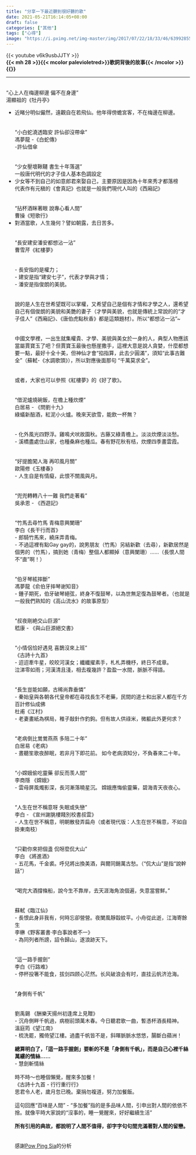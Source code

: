 ```yaml
---
title: "分享一下最近聽到很好聽的歌"
date: 2021-05-21T16:14:05+08:00
draft: false
categories: ["其他"]
tags: ["心得"]
image: "https://i.pximg.net/img-master/img/2017/07/22/18/33/46/63992855_p0_master1200.jpg"
---
```

{{< youtube v6k9usbJJTY >}}
\
**{{< mh 28 >}}{{< mcolor	palevioletred>}}歌詞背後的故事{{< /mcolor >}}{{</mh>}}**
***
\
“心上人在梅邊柳邊 偏不在身邊”  
湯顯祖的《牡丹亭》  
- 近睹分明似儼然，遠觀自在若飛仙。他年得傍蟾宮客，不在梅邊在柳邊。  
\
\
“小白蛇澆透臨安 許仙卻沒帶傘”  
馮夢龍 -《白蛇傳》  
-許仙借傘  
\
\
“少女壓壞鞦韆 書生十年落選”  
一般唐代明代的才子佳人基本色調設定  
- 少女等不到自己的如意郎君來娶自己，主要原因是因為十年來秀才都落榜  
代表作有元稹的《會真記》也就是一般我們現代人叫的《西廂記》  
\
\
“拈杯酒眯著眼 說專心看人間”  
曹操《短歌行》  
- 對酒當歌，人生幾何？譬如朝露，去日苦多。  
\
\
“長安建安潘安都想沾一沾”  
曹雪芹《紅樓夢》    
\
\
\- 長安指的是權力；  
\- 建安是指“建安七子”，代表才學與才情；  
\- 潘安是指俊朗的美貌。  
\
\
說的是人生在世希望既可以掌權，又希望自己是個有才情和才學之人，還希望自己有個俊朗的美貌和美艷的妻子（才學與美貌，也就是傳統上常說的的“才子佳人”《西廂記》、《唐伯虎點秋香》都是這類題材）。所以“都想沾一沾”~  
\
\
中國文學裡，一出生就集權貴、才學、美貌與美女於一身的人，典型人物應該當屬賈寶玉了吧？但賈寶玉最後也懸崖撒手，這裡大意是說人貪婪，什麼都想要一點，最好十全十美，但神仙才會“掐指算，此去少圓滿”，須知“此事古難全”（蘇軾-《水調歌頭》），所以對應後面那句 “千萬莫求全”。  
\
\
或者，大家也可以參照《紅樓夢》的《好了歌》。  
\
\
“借泥爐燒碗飯，在檐上種炊煙”  
白居易 - 《問劉十九》  
綠蟻新醅酒，紅泥小火爐。晚來天欲雪，能飲一杯無？  
\
\
\- 化外風光四野浮。雞鳴犬吠故園秋。古藤又綠青檐上。淡淡炊煙淡淡愁。  
\- 溪橋盡處住山家，也種桑麻也種瓜。春有野花秋有桔，炊煙四季畫雲霞。  
\
\
“好提膽闖人海 再叩風月關”  
歐陽修《玉樓春》  
\- 人生自是有情癡，此恨不關風與月。  
\
\
“兜兜轉轉八十一難 我們走著看”  
吳承恩 - 《西遊記》  
\
\
“竹馬去尋竹馬 青梅意興闌珊”  
李白《長干行而首》  
\- 郎騎竹馬來，繞床弄青梅。  
\- 不過這裡有點Gay gay的，說男朋友（竹馬）另結新歡（去尋），新歡居然是個男的（竹馬），搞到她（青梅）整個人都顯掉（意興闌珊）……（長恨人間不“直”啊！）  
\
\
“伯牙琴絃摔斷”  
馮夢龍《俞伯牙摔琴谢知音》  
\- 鍾子期死，伯牙破琴絕弦，終身不復鼓琴，以為世無足復為鼓琴者。（也就是一般我們熟知的《高山流水》的故事原型）  
\
\
“叔夜剛絶交山巨源”  
嵇康 - 《與山巨源絕交書》  
\
\
“小情侶恰好遇見 喜鵲沒來上班”  
《古詩十九首》  
\- 迢迢牽牛星，皎皎河漢女；纖纖擢素手，札札弄機杼，終日不成章。  
泣涕零如雨；河漢清且淺，相去複幾許？盈盈一水間，脈脈不得語。  
\
\
“長生豈能如願，古稀尚靠垂憐”  
\- 秦始皇與各朝各代皇帝都在尋找長生不老藥，民間的道士和出家人都在千方百計修仙成佛  
杜甫《江村》  
\- 老妻畫紙為棋局，稚子敲針作釣鉤。但有故人供祿米，微軀此外更何求？  
\
\
“老病倒比鶯鶯燕燕 多陪二十年”  
白居易《老病》  
\- 晝聽笙歌夜醉眠，若非月下即花前。 如今老病須知分，不負春來二十年。  
\
\
“小嫦娥偷吃靈藥 卻反而羡人間”  
李商隱 《嫦娥》  
\- 雲母屏風燭影深，長河漸落曉星沉。 嫦娥應悔偷靈藥，碧海青天夜夜心。  
\
\
“人生在世不稱意呀 失眠或失戀”  
李白 - 《宣州謝脁樓餞別校書叔雲》  
\- 人生在世不稱意，明朝散發弄扁舟（或者現代版：人生在世不稱意，不如自掛東南枝）  
\
\
“只勸你來把個盞 侃呀麼侃大山”  
李白 《將進酒》  
\- 五花馬，千金裘。呼兒將出換美酒，與爾同銷萬古愁。（“侃大山”是指“說幹話”）  
\
\
“喝完大酒撐條船，說今生不靠岸，去天涯海角浪個遍，失意當嘗鮮。”  
\
\
蘇軾《臨江仙》  
\- 長恨此身非我有，何時忘卻營營。夜闌風靜縠紋平。小舟從此逝，江海寄餘生  
李楙《野客叢書·李白事說者不一》  
\- 為同列者所謗，詔令歸山，遂浪跡天下。  
\
\
“這一路手握劍“   
李白《行路难》  
\- 停杯投箸不能食，拔剑四顾心茫然。长风破浪会有时，直挂云帆济沧海。  
\
\
”身側有千帆”  
\
\
劉禹錫 《酬樂天揚州初逢席上見贈》  
\- 沉舟側畔千帆過，病樹前頭萬木春。今日聽君歌一曲，暫憑杯酒長精神。  
溫庭筠《望江南》  
\- 梳洗罷，獨倚望江樓。過盡千帆皆不是，斜暉脈脈水悠悠，腸斷白蘋洲！  
\
**總算明白了，「這一路手握劍」要斬的不是「身側有千帆」，而是自己心裡千絲萬縷的情絲……**  
\- 慧劍斬情絲  
\
時不時～也睡個懶覺，醒來多加餐！  
 《古詩十九首 - 行行重行行》  
思君令人老，歲月忽已晚。棄捐勿複道，努力加餐飯。  
\
這句回應“百味是人間” - “多加餐”指的是多品味人間，引申出對人間的依依不捨。就像平時大家說的“沒事的，睡一覺醒來，好好繼續生活”  
\
**所有引用的典故，都說明了人間不值得，卻字字句句間充滿著對人間的留戀。**    
\
\
感謝[Pow Ping Sia](https://www.youtube.com/channel/UCKo5RUCCyk1D0M6hDDfYAYg)的分析  
